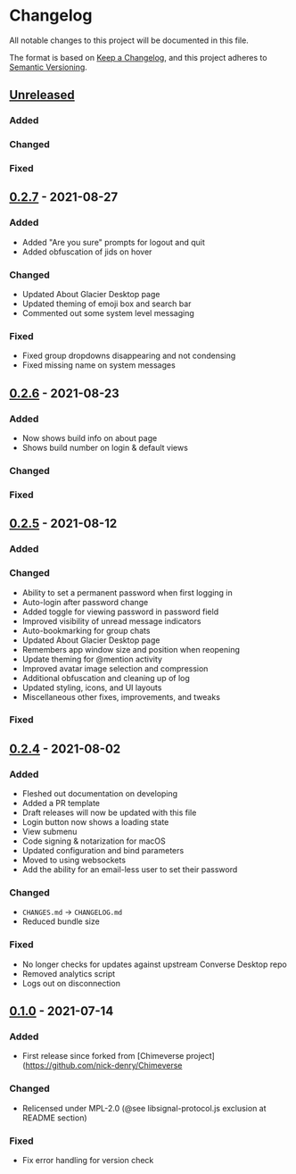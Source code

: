 # Changelog
All notable changes to this project will be documented in this file.

The format is based on [Keep a Changelog](https://keepachangelog.com/en/1.0.0/),
and this project adheres to [Semantic Versioning](https://semver.org/spec/v2.0.0.html).

## [Unreleased]

### Added

### Changed

### Fixed

## [0.2.7] - 2021-08-27

### Added
- Added "Are you sure" prompts for logout and quit
- Added obfuscation of jids on hover 

### Changed
- Updated About Glacier Desktop page
- Updated theming of emoji box and search bar
- Commented out some system level messaging

### Fixed
- Fixed group dropdowns disappearing and not condensing
- Fixed missing name on system messages

## [0.2.6] - 2021-08-23

### Added
- Now shows build info on about page
- Shows build number on login & default views

### Changed

### Fixed

## [0.2.5] - 2021-08-12

### Added

### Changed
- Ability to set a permanent password when first logging in
- Auto-login after password change
- Added toggle for viewing password in password field
- Improved visibility of unread message indicators
- Auto-bookmarking for group chats
- Updated About Glacier Desktop page
- Remembers app window size and position when reopening
- Update theming for @mention activity
- Improved avatar image selection and compression
- Additional obfuscation and cleaning up of log
- Updated styling, icons, and UI layouts
- Miscellaneous other fixes, improvements, and tweaks

### Fixed


## [0.2.4] - 2021-08-02

### Added
- Fleshed out documentation on developing
- Added a PR template
- Draft releases will now be updated with this file
- Login button now shows a loading state
- View submenu
- Code signing & notarization for macOS
- Updated configuration and bind parameters
- Moved to using websockets
- Add the ability for an email-less user to set their password

### Changed
- `CHANGES.md` -> `CHANGELOG.md`
- Reduced bundle size

### Fixed
- No longer checks for updates against upstream Converse Desktop repo
- Removed analytics script
- Logs out on disconnection

## [0.1.0] - 2021-07-14

### Added
- First release since forked from [Chimeverse project](https://github.com/nick-denry/Chimeverse

### Changed
- Relicensed under MPL-2.0 (@see libsignal-protocol.js exclusion at README section)

### Fixed
- Fix error handling for version check

[Unreleased]: https://github.com/GlacierSecurityInc/glacierDesktop/compare/v0.2.7...HEAD
[0.2.7]: https://github.com/GlacierSecurityInc/glacierDesktop/releases/tag/v0.2.7
[0.2.6]: https://github.com/GlacierSecurityInc/glacierDesktop/releases/tag/v0.2.6
[0.2.5]: https://github.com/GlacierSecurityInc/glacierDesktop/releases/tag/v0.2.5
[0.2.4]: https://github.com/GlacierSecurityInc/glacierDesktop/releases/tag/v0.2.4
[0.1.0]: https://github.com/GlacierSecurityInc/glacierDesktop/releases/tag/v0.1.0
